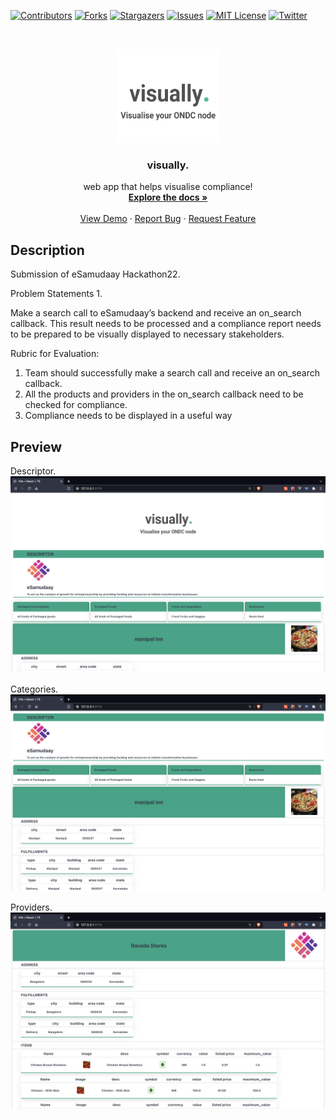 
[![Contributors][contributors-shield]][contributors-url]
[![Forks][forks-shield]][forks-url]
[![Stargazers][stars-shield]][stars-url]
[![Issues][issues-shield]][issues-url]
[![MIT License][license-shield]][license-url]
[![Twitter][twitter-shield]][twitter-url]





<br />
<p align="center">
  <a href="https://github.com/ankit-v2-1/xe50">
    <img src="https://github.com/ankit-v2-1/xe50/blob/main/src/assets/logo.png" alt="Logo" width="160" height="150">
  </a>

  <h3 align="center">visually.</h3>

  <p align="center">
web app that helps visualise compliance!
    <br />
    <a href="https://github.com/ankit-v2-1/xe50"><strong>Explore the docs »</strong></a>
    <br />
    <br />
    <a href="https://github.com/ankit-v2-1/xe50">View Demo</a>
    ·
    <a href="https://github.com/ankit-v2-1/xe50/issues">Report Bug</a>
    ·
    <a href="https://github.com/ankit-v2-1/xe50/issues">Request Feature</a>
  </p>
</p>

## Description
Submission of eSamudaay Hackathon22.

Problem Statements 1.

Make a search call to eSamudaay’s backend and receive an on_search callback. This result needs to be processed and a compliance report needs to be prepared to be visually displayed to necessary stakeholders.

Rubric for Evaluation:

1. Team should successfully make a search call and receive an on_search callback.
2. All the products and providers in the on_search callback need to be checked for compliance.
3. Compliance needs to be displayed in a useful way


## Preview
Descriptor.<br />
<img src="https://github.com/ankit-v2-1/xe50/blob/main/src/assets/homepage.png" >

Categories.<br />
<img src="https://github.com/ankit-v2-1/xe50/blob/main/src/assets/descriptor.png" >

Providers. <br />
<img src="https://github.com/ankit-v2-1/xe50/blob/main/src/assets/provider.png" >




<!-- MARKDOWN LINKS & IMAGES -->
<!-- https://www.markdownguide.org/basic-syntax/#reference-style-links -->
[contributors-shield]: https://img.shields.io/github/contributors/ankit-v2-1/xe50.svg?style=for-the-badge
[contributors-url]: https://github.com/ankit-v2-1/xe50/graphs/contributors
[forks-shield]: https://img.shields.io/github/forks/ankit-v2-1/reframe.svg?style=for-the-badge
[forks-url]: https://github.com/ankit-v2-1/xe50/network/members
[stars-shield]: https://img.shields.io/github/stars/ankit-v2-1/xe50.svg?style=for-the-badge
[stars-url]: https://github.com/ankit-v2-1/xe50/stargazers
[issues-shield]: https://img.shields.io/github/issues/ankit-v2-1/xe50.svg?style=for-the-badge
[issues-url]: https://github.com/ankit-v2-1/xe50/issues
[license-shield]: https://img.shields.io/github/license/ankit-v2-1/xe50.svg?style=for-the-badge
[license-url]: https://github.com/ankit-v2-1/reframe/blob/dev/LICENSE
[twitter-shield]: https://img.shields.io/twitter/follow/ankit_v2_1?style=for-the-badge&color=09f&labelColor=black.svg&logo=twitter&label=@ankit_v2_1
[twitter-url]: https://twitter.com/ankit_v2_1